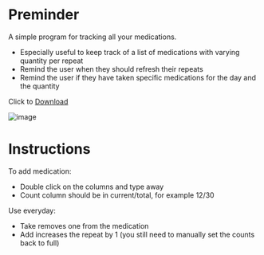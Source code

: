 # Preminder

A simple program for tracking all your medications. 

- Especially useful to keep track of a list of medications with varying quantity per repeat
- Remind the user when they should refresh their repeats
- Remind the user if they have taken specific medications for the day and the quantity

Click to [Download]([https://github.com/JackHon55/Preminder/blob/master/PReminder/bin/Debug/PReminder.exe](https://github.com/JackHon55/Preminder/raw/master/PReminder/bin/Debug/PReminder.exe))

![image](https://github.com/JackHon55/Preminder/assets/34461676/1a63b3f0-5ded-4968-86eb-49ab45ec17eb)

# Instructions
To add medication:
- Double click on the columns and type away
- Count column should be in current/total, for example 12/30

Use everyday:
- Take removes one from the medication
- Add increases the repeat by 1 (you still need to manually set the counts back to full)
